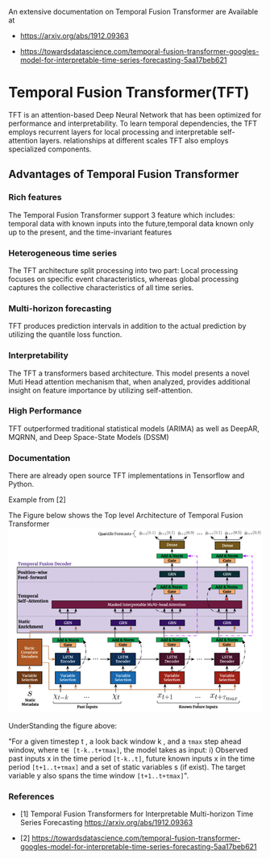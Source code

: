 An extensive documentation on Temporal Fusion Transformer are Available at

* <https://arxiv.org/abs/1912.09363>

* <https://towardsdatascience.com/temporal-fusion-transformer-googles-model-for-interpretable-time-series-forecasting-5aa17beb621>

# Temporal Fusion Transformer(TFT)

TFT is an attention-based Deep Neural Network that has been 
optimized for performance and interpretability. To learn 
temporal dependencies, the TFT employs recurrent layers for 
local processing and interpretable self-attention layers.
relationships at different scales TFT also employs specialized 
components.

## Advantages of Temporal Fusion Transformer

### Rich features

The Temporal Fusion Transformer support 3 feature which includes:
temporal data with known inputs into the future,temporal data
known only up to the present, and the time-invariant features

### Heterogeneous time series

The TFT architecture split processing into two part: Local processing
focuses on specific event characteristics, whereas global processing 
captures the collective characteristics of all time series.

### Multi-horizon forecasting

TFT produces prediction intervals in addition to the actual prediction 
by utilizing the quantile loss function.

### Interpretability

The TFT a transformers based architecture. This model presents a novel Muti 
Head attention mechanism that, when analyzed, provides additional insight on
feature importance by utilizing self-attention.

### High Performance

TFT outperformed traditional statistical models (ARIMA) as well as DeepAR, 
MQRNN, and Deep Space-State Models (DSSM)

### Documentation

There are already open source TFT implementations in Tensorflow and Python.

Example from [2]

The Figure below shows the Top level Architecture of Temporal Fusion Transformer 
![img.png](img.png)

UnderStanding the figure above:

"For a given timestep t , a look back window k , and a `τmax` step ahead window,
where `t⋹ [t-k..t+τmax]`, the model takes as input: i) Observed past inputs x in 
the time period `[t-k..t]`, future known inputs x in the time period `[t+1..t+τmax]`
and a set of static variables s (if exist). The target variable y also spans the time
window `[t+1..t+τmax]`".



### References

* [1] Temporal Fusion Transformers for Interpretable Multi-horizon Time Series Forecasting <https://arxiv.org/abs/1912.09363>


* [2] <https://towardsdatascience.com/temporal-fusion-transformer-googles-model-for-interpretable-time-series-forecasting-5aa17beb621>